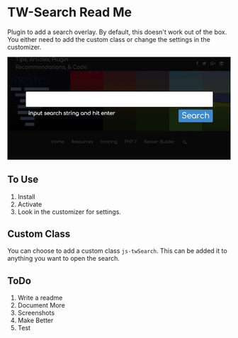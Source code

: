 # TW-Search Read Me

Plugin to add a search overlay. By default, this doesn't work out of the box. You either need to add the custom class or change the settings in the customizer.

![Search Overlay Screenshot](search-overlay.jpg "Search Overlay Screenshot")

## To Use
1. Install
2. Activate
4. Look in the customizer for settings.

## Custom Class
You can choose to add a custom class `js-twSearch`. This can be added it to anything you want to open the search.

## ToDo

1. Write a readme
2. Document More
3. Screenshots
4. Make Better
5. Test